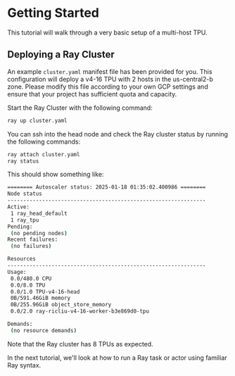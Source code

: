 # Getting Started

This tutorial will walk through a very basic setup of a multi-host TPU.

## Deploying a Ray Cluster

An example `cluster.yaml` manifest file has been provided for you. This
configuration will deploy a v4-16 TPU with 2 hosts in the us-central2-b zone.
Please modify this file according to your own GCP settings and ensure that your
project has sufficient quota and capacity.

Start the Ray Cluster with the following command:

```bash
ray up cluster.yaml
```


You can ssh into the head node and check the Ray cluster status by running the
following commands:

```bash
ray attach cluster.yaml
ray status
```


This should show something like:

```bash
======== Autoscaler status: 2025-01-18 01:35:02.400986 ========
Node status
---------------------------------------------------------------
Active:
 1 ray_head_default
 1 ray_tpu
Pending:
 (no pending nodes)
Recent failures:
 (no failures)

Resources
---------------------------------------------------------------
Usage:
 0.0/480.0 CPU
 0.0/8.0 TPU
 0.0/1.0 TPU-v4-16-head
 0B/591.46GiB memory
 0B/255.96GiB object_store_memory
 0.0/2.0 ray-ricliu-v4-16-worker-b3e869d0-tpu

Demands:
 (no resource demands)
```

Note that the Ray cluster has 8 TPUs as expected.

In the next tutorial, we'll look at how to run a Ray task or actor using
familiar Ray syntax.


